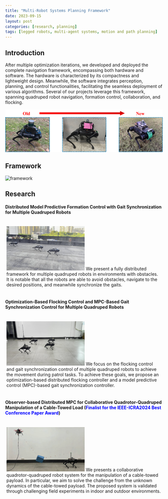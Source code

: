 ```yaml
---
title: "Multi-Robot Systems Planning Framework"
date: 2023-09-15
layout: post
categories: [research, planning]
tags: [legged robots, multi-agent systems, motion and path planning]
---
```



## Introduction
After multiple optimization iterations, we developed and deployed the complete navigation framework, encompassing both hardware and software. The hardware is characterized by its compactness and lightweight design. Meanwhile, the software integrates perception, planning, and control functionalities, facilitating the seamless deployment of various algorithms. Several of our projects leverage this framework, spanning quadruped robot navigation, formation control, collaboration, and flocking.


<img class="center" src="/images/multinav/iteration.png" width="600px" alt="iteration"/>

## Framework
<img class="center" src="/images/multinav/framework.bmp" width="600px" alt="framework"/>

## Research

#### Distributed Model Predictive Formation Control with Gait Synchronization for Multiple Quadruped Robots
<div style="border: 0px solid #1182BF;padding: 4px;">
    <p> <img class="left" src="/images/multinav/Formation.jpg" width="250px" alt="Formation" /> We present a fully distributed framework for multiple quadruped robots in environments with obstacles. It is notable that all the robots are able to avoid obstacles, navigate to the desired positions, and meanwhile synchronize the gaits.</p>
</div>


#### Optimization-Based Flocking Control and MPC-Based Gait Synchronization Control for Multiple Quadruped Robots
<div style="border: 0px solid #1182BF;padding: 4px;">
    <p> <img class="left" src="/images/multinav/flocking.jpg" width="250px" alt="flocking"/> We focus on the flocking control and gait  synchronization control of multiple quadruped robots to achieve the movement during patrol tasks. To achieve these goals, we  propose an optimization-based distributed flocking controller and  a model predictive control (MPC)-based gait synchronization controller.</p>
</div>


#### Observer-based Distributed MPC for Collaborative Quadrotor-Quadruped Manipulation of a Cable-Towed Load (<font color="blue">Finalist for the IEEE-ICRA2024 Best Conference Paper Award</font>)
<div style="border: 0px solid #1182BF;padding: 4px;">
    <p> <img class="left" src="/images/multinav/Collaboration.png" width="250px" alt="Collaboration"/> We presents a collaborative quadrotor-quadruped  robot system for the manipulation of a cable-towed payload. In particular, we aim to solve the challenge from the unknown dynamics of the cable-towed payload. The proposed system is validated through challenging  field experiments in indoor and outdoor environments.</p>
</div>

<!-- #### Distributed CLF-CBF-QP for Safe Formation Control of Multi-robot System
<div style="border: 0px solid #1182BF;padding: 4px;">
    <p> <img class="left" src="/images/multinav/Formation-1.png" width="250px" alt="Formation-1"/> We explore a class of safety formation control method, where a group of robots can ensure their safety while reaching the expected formation. The desired formation can be  slightly damaged to ensure safety when facing unsafe factors (such as obstacles), and it can autonomously recover when  these factors disappear.</p>
</div> -->